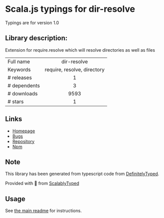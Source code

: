 
# Scala.js typings for dir-resolve

Typings are for version 1.0

## Library description:
Extension for require.resolve which will resolve directories as well as files

|                    |                 |
| ------------------ | :-------------: |
| Full name          | dir-resolve |
| Keywords           | require, resolve, directory |
| # releases         | 1 |
| # dependents       | 3 |
| # downloads        | 9593 |
| # stars            | 1 |

## Links
- [Homepage](https://github.com/mwinche/dir-resolve#readme)
- [Bugs](https://github.com/mwinche/dir-resolve/issues)
- [Repository](https://github.com/mwinche/dir-resolve)
- [Npm](https://www.npmjs.com/package/dir-resolve)
    


## Note
This library has been generated from typescript code from [DefinitelyTyped](https://definitelytyped.org).

Provided with :purple_heart: from [ScalablyTyped](https://github.com/oyvindberg/ScalablyTyped)

## Usage
See [the main readme](../../readme.md) for instructions.


